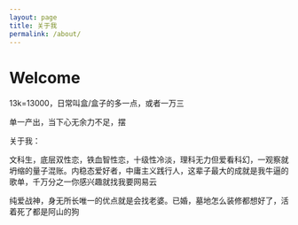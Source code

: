 ```yaml
---
layout: page
title: 关于我
permalink: /about/
---
```


# Welcome 


13k=13000，日常叫盒/盒子的多一点，或者一万三

单一产出，当下心无余力不足，摆

关于我：

文科生，底层双性恋，铁血智性恋，十级性冷淡，理科无力但爱看科幻，一观察就坍缩的量子混账。内稳态爱好者，中庸主义践行人，这辈子最大的成就是我牛逼的歌单，千万分之一你感兴趣就找我要网易云

纯爱战神，身无所长唯一的优点就是会找老婆。已婚，墓地怎么装修都想好了，活着死了都是阿山的狗
